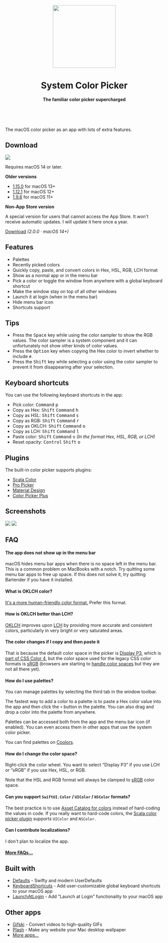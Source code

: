 <div align="center">
	<a href="https://sindresorhus.com/system-color-picker">
		<img src="Stuff/AppIcon-readme.png" width="200" height="200">
	</a>
	<h1>System Color Picker</h1>
	<p>
		<b>The familiar color picker supercharged</b>
	</p>
	<br>
	<br>
	<br>
</div>

The macOS color picker as an app with lots of extra features.

## Download

[![](https://tools.applemediaservices.com/api/badges/download-on-the-mac-app-store/black/en-us?size=250x83&releaseDate=1615852800)](https://apps.apple.com/app/id1545870783)

Requires macOS 14 or later.

**Older versions**

- [1.15.0](https://github.com/sindresorhus/System-Color-Picker/releases/download/v1.15.0/Color.Picker.1.15.0.-.macOS.13.zip) for macOS 13+
- [1.12.1](https://github.com/sindresorhus/System-Color-Picker/releases/download/v1.12.1/Color.Picker.1.12.1.-.macOS.12.zip) for macOS 12+
- [1.9.6](https://github.com/sindresorhus/System-Color-Picker/releases/download/v1.9.6/Color.Picker.1.9.6.-.macOS.11.zip) for macOS 11+

**Non-App Store version**

A special version for users that cannot access the App Store. It won't receive automatic updates. I will update it here once a year.

[Download]() *(2.0.0 · macOS 14+)*

## Features

- Palettes
- Recently picked colors
- Quickly copy, paste, and convert colors in Hex, HSL, RGB, LCH format
- Show as a normal app or in the menu bar
- Pick a color or toggle the window from anywhere with a global keyboard shortcut
- Make the window stay on top of all other windows
- Launch it at login (when in the menu bar)
- Hide menu bar icon
- Shortcuts support

## Tips

- Press the <kbd>Space</kbd> key while using the color sampler to show the RGB values. The color sampler is a system component and it can unfortunately not show other kinds of color values.
- Press the <kbd>Option</kbd> key when copying the Hex color to invert whether to include `#`.
- Press the <kbd>Shift</kbd> key while selecting a color using the color sampler to prevent it from disappearing after your selection.

## Keyboard shortcuts

You can use the following keyboard shortcuts in the app:

- Pick color: <kbd>Command</kbd> <kbd>p</kbd>
- Copy as Hex: <kbd>Shift</kbd> <kbd>Command</kbd> <kbd>h</kbd>
- Copy as HSL: <kbd>Shift</kbd> <kbd>Command</kbd> <kbd>s</kbd>
- Copy as RGB: <kbd>Shift</kbd> <kbd>Command</kbd> <kbd>r</kbd>
- Copy as OKLCH: <kbd>Shift</kbd> <kbd>Command</kbd> <kbd>o</kbd>
- Copy as LCH: <kbd>Shift</kbd> <kbd>Command</kbd> <kbd>l</kbd>
- Paste color: <kbd>Shift</kbd> <kbd>Command</kbd> <kbd>v</kbd> *(In the format Hex, HSL, RGB, or LCH)*
- Reset opacity: <kbd>Control</kbd> <kbd>Shift</kbd> <kbd>o</kbd>

## Plugins

The built-in color picker supports plugins:

- [Scala Color](https://bjango.com/mac/skalacolor/)
- [Pro Picker](https://formulae.brew.sh/cask/colorpicker-propicker)
- [Material Design](https://github.com/johnyanarella/MaterialDesignColorPicker)
- [Color Picker Plus](https://github.com/viktorstrate/color-picker-plus)

## Screenshots

![](Stuff/screenshot1.jpg)
![](Stuff/screenshot2.jpg)

## FAQ

#### The app does not show up in the menu bar

macOS hides menu bar apps when there is no space left in the menu bar. This is a common problem on MacBooks with a notch. Try quitting some menu bar apps to free up space. If this does not solve it, try quitting Bartender if you have it installed.

#### What is OKLCH color?

[It's a more human-friendly color format.](https://evilmartians.com/chronicles/oklch-in-css-why-quit-rgb-hsl) Prefer this format.

#### How is OKLCH better than LCH?

[OKLCH](https://evilmartians.com/chronicles/oklch-in-css-why-quit-rgb-hsl) improves upon [LCH](https://lea.verou.me/2020/04/lch-colors-in-css-what-why-and-how/) by providing more accurate and consistent colors, particularly in very bright or very saturated areas.

#### The color changes if I copy and then paste it

That is because the default color space in the picker is [Display P3](https://en.wikipedia.org/wiki/DCI-P3), which is [part of CSS Color 4](https://drafts.csswg.org/css-color-4/#valdef-color-display-p3), but the color space used for the legacy CSS color formats is [sRGB](https://en.wikipedia.org/wiki/SRGB) (browsers are starting to [handle color spaces](https://css-tricks.com/the-expanding-gamut-of-color-on-the-web/) but they are not all there yet).

#### How do I use palettes?

You can manage palettes by selecting the third tab in the window toolbar.

The fastest way to add a color to a palette is to paste a Hex color value into the app and then click the `+` button in the palette. You can also drag and drop a color into the palette from anywhere.

Palettes can be accessed both from the app and the menu bar icon (if enabled). You can even access them in other apps that use the system color picker.

You can find palettes on [Coolors](https://coolors.co/palettes/trending).

#### How do I change the color space?

Right-click the color wheel. You want to select “Display P3” if you use LCH or “sRGB” if you use Hex, HSL, or RGB.

Note that the HSL and RGB format will always be clamped to [sRGB](https://en.wikipedia.org/wiki/SRGB) color space.

#### Can you support `SwiftUI.Color` / `UIColor` / `NSColor` formats?

The best practice is to use [Asset Catalog for colors](https://devblog.xero.com/managing-ui-colours-with-ios-11-asset-catalogs-16500ba48205) instead of hard-coding the values in code. If you really want to hard-code colors, the [Scala color picker plugin](https://bjango.com/mac/skalacolor/) supports `UIColor` and `NSColor`.

#### Can I contribute localizations?

I don't plan to localize the app.

#### [More FAQs…](https://sindresorhus.com/apps/faq)

## Built with

- [Defaults](https://github.com/sindresorhus/Defaults) - Swifty and modern UserDefaults
- [KeyboardShortcuts](https://github.com/sindresorhus/KeyboardShortcuts) - Add user-customizable global keyboard shortcuts to your macOS app
- [LaunchAtLogin](https://github.com/sindresorhus/LaunchAtLogin) - Add “Launch at Login” functionality to your macOS app

## Other apps

- [Gifski](https://github.com/sindresorhus/Gifski) - Convert videos to high-quality GIFs
- [Plash](https://github.com/sindresorhus/Plash) - Make any website your Mac desktop wallpaper
- [More apps…](https://sindresorhus.com/apps)
